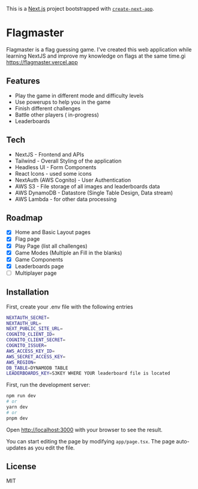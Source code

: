 This is a [Next.js](https://nextjs.org/) project bootstrapped with [`create-next-app`](https://github.com/vercel/next.js/tree/canary/packages/create-next-app).


# Flagmaster

Flagmaster is a flag guessing game. I've created this web application while learning NextJS and improve my knowledge on flags at the same time.gi
https://flagmaster.vercel.app

## Features
- Play the game in different mode and difficulty levels
- Use powerups to help you in the game
- Finish different challenges
- Battle other players ( in-progress)
- Leaderboards

## Tech
- NextJS - Frontend and APIs
- Tailwind - Overall Styling of the application
- Headless UI - Form Components
- React Icons - used some icons
- NextAuth (AWS Cognito) - User Authentication
- AWS S3 - File storage of all images and leaderboards data
- AWS DynamoDB - Datastore (Single Table Design, Data stream)
- AWS Lambda - for other data processing

## Roadmap
- [x] Home and Basic Layout pages
- [x] Flag page
- [x] Play Page (list all challenges)
- [x] Game Modes (Multiple an Fill in the blanks)
- [x] Game Components
- [x] Leaderboards page
- [ ] Multiplayer page

## Installation

First, create your .env file with the following entries
```bash
NEXTAUTH_SECRET=
NEXTAUTH_URL=
NEXT_PUBLIC_SITE_URL=
COGNITO_CLIENT_ID=
COGNITO_CLIENT_SECRET=
COGNITO_ISSUER=
AWS_ACCESS_KEY_ID=
AWS_SECRET_ACCESS_KEY=
AWS_REGION=
DB_TABLE=DYNAMODB TABLE
LEADERBOARDS_KEY=S3KEY WHERE YOUR leaderboard file is located
```

First, run the development server:


```bash
npm run dev
# or
yarn dev
# or
pnpm dev
```

Open [http://localhost:3000](http://localhost:3000) with your browser to see the result.

You can start editing the page by modifying `app/page.tsx`. The page auto-updates as you edit the file.

## License
MIT